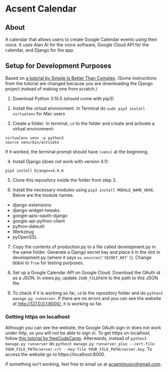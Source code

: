# Acsent Calendar

## About
A calendar that allows users to create Google Calendar events using their voice. It uses Alan AI for the voice software, Google Cloud API for the calendar, and Django for the app. 

## Setup for Development Purposes

Based on [a tutorial by Simple Is Better Than Complex](https://simpleisbetterthancomplex.com/series/2017/09/04/a-complete-beginners-guide-to-django-part-1.html).
(Some instructions from the tutorial are changed because you are downloading the Django project instead of making one from scratch.)

1. Download Python 3.10.5 (should come with pip3)

2. Install the virtual environment. In Terminal do `sudo pip3 install virtualenv` for Mac users

3. Create a folder. In terminal, `cd` to the folder and create and activate a virtual environment:
```
virtualenv venv -p python3
source venv/bin/activate
```
If it worked, the terminal prompt should have `(venv)` at the beginning. 

4. Install Django (does not work with version 4.1): 
```
pip3 install Django==4.0.6
```

5. Clone this repository inside the folder from step 3. 

6. Install the necessary modules using `pip3 install MODULE_NAME_HERE`. Below are the module names. 
  * django-extensions  
  * django-widget-tweaks  
  * google-apis-oauth-django  
  * google-api-python-client  
  * python-dateutil  
  * Werkzeug
  * pyOpenSSL

7. Copy the contents of production.py to a file called development.py in the same folder. Generate a Django secret key and place it in the slot in development.py (where it says `os.environ['SECRET_KEY']`). Change `DEBUG` to `True` for testing purposes. 

8. Set up a Google Calendar API on Google Cloud. Download the OAuth id as a JSON. In views.py, update `JSON_FILEPATH` to the path to this JSON file. 

9. To check if it is working so far, `cd` to the repository folder and do `python3 manage.py runserver`. If there are no errors and you can see the website at http://127.0.0.1:8000/, it is working so far. 

### Getting https on localhost
Although you can see the website, the Google OAuth sign-in does not work under http, so you will not be able to sign in. To get https on localhost, follow [this tutorial by freeCodeCamp](https://www.freecodecamp.org/news/how-to-get-https-working-on-your-local-development-environment-in-5-minutes-7af615770eec/). Afterwards, instead of `python3 manage.py runserver` do `python3 manage.py runserver_plus --cert-file YOUR_FILE_PATH/server.crt --key-file YOUR_FILE_PATH/server.key`. To access the website go to https://localhost:8000.
  
If something isn't working, feel free to email us at acsentmusic@gmail.com. 
